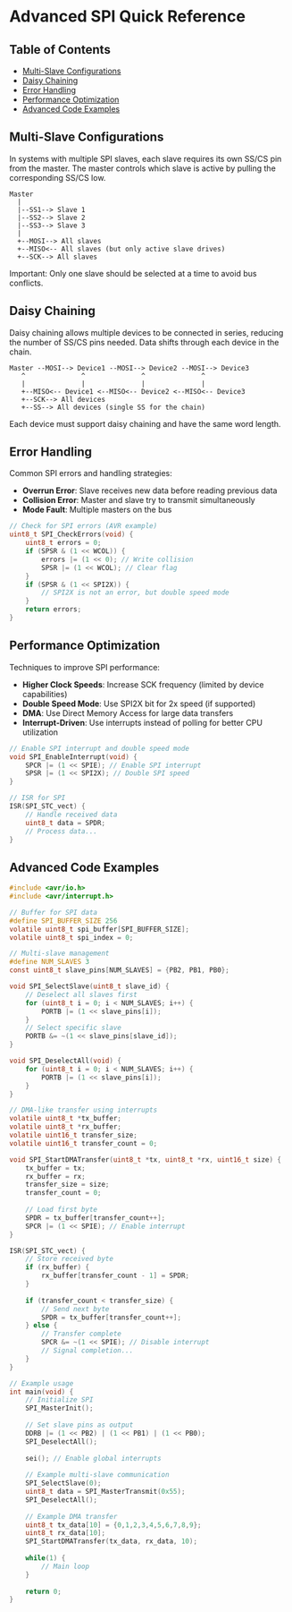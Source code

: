 # Advanced SPI Quick Reference

## Table of Contents
- [Multi-Slave Configurations](#multi-slave-configurations)
- [Daisy Chaining](#daisy-chaining)
- [Error Handling](#error-handling)
- [Performance Optimization](#performance-optimization)
- [Advanced Code Examples](#advanced-code-examples)

## Multi-Slave Configurations
In systems with multiple SPI slaves, each slave requires its own SS/CS pin from the master. The master controls which slave is active by pulling the corresponding SS/CS low.

```
Master
  |
  |--SS1--> Slave 1
  |--SS2--> Slave 2
  |--SS3--> Slave 3
  |
  +--MOSI--> All slaves
  +--MISO<-- All slaves (but only active slave drives)
  +--SCK--> All slaves
```

Important: Only one slave should be selected at a time to avoid bus conflicts.

## Daisy Chaining
Daisy chaining allows multiple devices to be connected in series, reducing the number of SS/CS pins needed. Data shifts through each device in the chain.

```
Master --MOSI--> Device1 --MOSI--> Device2 --MOSI--> Device3
   ^              ^              ^              ^
   |              |              |              |
   +--MISO<-- Device1 <--MISO<-- Device2 <--MISO<-- Device3
   +--SCK--> All devices
   +--SS--> All devices (single SS for the chain)
```

Each device must support daisy chaining and have the same word length.

## Error Handling
Common SPI errors and handling strategies:

- **Overrun Error**: Slave receives new data before reading previous data
- **Collision Error**: Master and slave try to transmit simultaneously
- **Mode Fault**: Multiple masters on the bus

```c
// Check for SPI errors (AVR example)
uint8_t SPI_CheckErrors(void) {
    uint8_t errors = 0;
    if (SPSR & (1 << WCOL)) {
        errors |= (1 << 0); // Write collision
        SPSR |= (1 << WCOL); // Clear flag
    }
    if (SPSR & (1 << SPI2X)) {
        // SPI2X is not an error, but double speed mode
    }
    return errors;
}
```

## Performance Optimization
Techniques to improve SPI performance:

- **Higher Clock Speeds**: Increase SCK frequency (limited by device capabilities)
- **Double Speed Mode**: Use SPI2X bit for 2x speed (if supported)
- **DMA**: Use Direct Memory Access for large data transfers
- **Interrupt-Driven**: Use interrupts instead of polling for better CPU utilization

```c
// Enable SPI interrupt and double speed mode
void SPI_EnableInterrupt(void) {
    SPCR |= (1 << SPIE); // Enable SPI interrupt
    SPSR |= (1 << SPI2X); // Double SPI speed
}

// ISR for SPI
ISR(SPI_STC_vect) {
    // Handle received data
    uint8_t data = SPDR;
    // Process data...
}
```

## Advanced Code Examples
```c
#include <avr/io.h>
#include <avr/interrupt.h>

// Buffer for SPI data
#define SPI_BUFFER_SIZE 256
volatile uint8_t spi_buffer[SPI_BUFFER_SIZE];
volatile uint8_t spi_index = 0;

// Multi-slave management
#define NUM_SLAVES 3
const uint8_t slave_pins[NUM_SLAVES] = {PB2, PB1, PB0};

void SPI_SelectSlave(uint8_t slave_id) {
    // Deselect all slaves first
    for (uint8_t i = 0; i < NUM_SLAVES; i++) {
        PORTB |= (1 << slave_pins[i]);
    }
    // Select specific slave
    PORTB &= ~(1 << slave_pins[slave_id]);
}

void SPI_DeselectAll(void) {
    for (uint8_t i = 0; i < NUM_SLAVES; i++) {
        PORTB |= (1 << slave_pins[i]);
    }
}

// DMA-like transfer using interrupts
volatile uint8_t *tx_buffer;
volatile uint8_t *rx_buffer;
volatile uint16_t transfer_size;
volatile uint16_t transfer_count = 0;

void SPI_StartDMATransfer(uint8_t *tx, uint8_t *rx, uint16_t size) {
    tx_buffer = tx;
    rx_buffer = rx;
    transfer_size = size;
    transfer_count = 0;
    
    // Load first byte
    SPDR = tx_buffer[transfer_count++];
    SPCR |= (1 << SPIE); // Enable interrupt
}

ISR(SPI_STC_vect) {
    // Store received byte
    if (rx_buffer) {
        rx_buffer[transfer_count - 1] = SPDR;
    }
    
    if (transfer_count < transfer_size) {
        // Send next byte
        SPDR = tx_buffer[transfer_count++];
    } else {
        // Transfer complete
        SPCR &= ~(1 << SPIE); // Disable interrupt
        // Signal completion...
    }
}

// Example usage
int main(void) {
    // Initialize SPI
    SPI_MasterInit();
    
    // Set slave pins as output
    DDRB |= (1 << PB2) | (1 << PB1) | (1 << PB0);
    SPI_DeselectAll();
    
    sei(); // Enable global interrupts
    
    // Example multi-slave communication
    SPI_SelectSlave(0);
    uint8_t data = SPI_MasterTransmit(0x55);
    SPI_DeselectAll();
    
    // Example DMA transfer
    uint8_t tx_data[10] = {0,1,2,3,4,5,6,7,8,9};
    uint8_t rx_data[10];
    SPI_StartDMATransfer(tx_data, rx_data, 10);
    
    while(1) {
        // Main loop
    }
    
    return 0;
}

